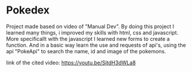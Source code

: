 # Pokedex
Project made based on video of "Manual Dev". By doing this project I learned many things, i improved my skills with html, css and javascript. More specificallt with the javascript I learned new forms to create a function. And in a basic way learn the use and requests of api's, using the api "PokeApi" to search the name, id and image of the pokemons.

link of the cited video: https://youtu.be/SjtdH3dWLa8
